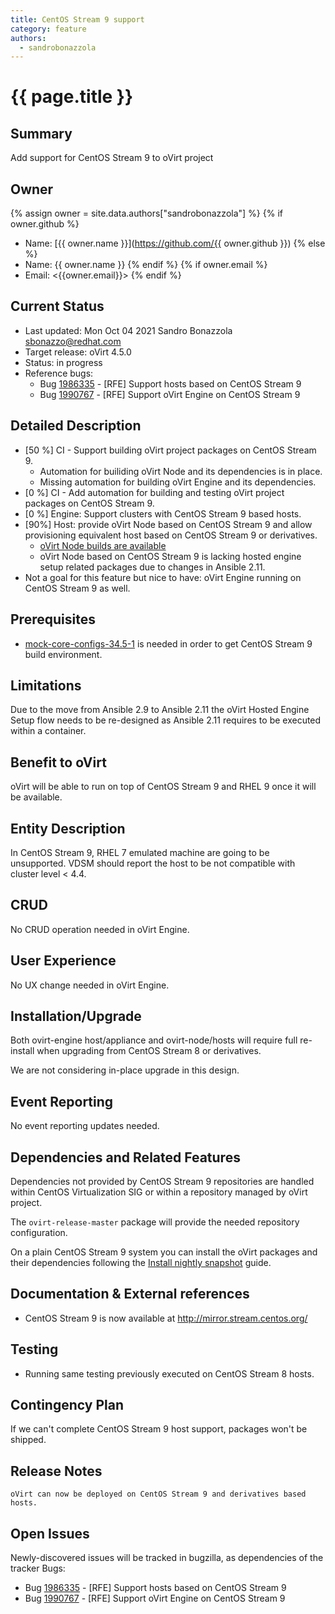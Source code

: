 ```yaml
---
title: CentOS Stream 9 support
category: feature
authors:
  - sandrobonazzola
---
```


# {{ page.title }}

## Summary

Add support for CentOS Stream 9 to oVirt project

## Owner

{% assign owner = site.data.authors["sandrobonazzola"] %}
{% if owner.github %}
* Name: [{{ owner.name }}](https://github.com/{{ owner.github }})
{% else %}
* Name: {{ owner.name }}
{% endif %}
{% if owner.email %}
* Email: <{{owner.email}}>
{% endif %}


## Current Status
- Last updated: Mon Oct 04 2021 Sandro Bonazzola <sbonazzo@redhat.com>
- Target release: oVirt 4.5.0
- Status: in progress
- Reference bugs:
  - Bug [1986335](https://bugzilla.redhat.com/show_bug.cgi?id=1986335) - [RFE] Support hosts based on CentOS Stream 9
  - Bug [1990767](https://bugzilla.redhat.com/show_bug.cgi?id=1990767) - [RFE] Support oVirt Engine on CentOS Stream 9


## Detailed Description

- [50 %] CI - Support building oVirt project packages on CentOS Stream 9.
  - Automation for builiding oVirt Node and its dependencies is in place.
  - Missing automation for building oVirt Engine and its dependencies.
- [0 %] CI - Add automation for building and testing oVirt project packages on CentOS Stream 9.
- [0 %] Engine: Support clusters with CentOS Stream 9 based hosts.
- [90%] Host: provide oVirt Node based on CentOS Stream 9 and allow provisioning equivalent host based on CentOS Stream 9 or derivatives.
  - [oVirt Node builds are available](https://jenkins.ovirt.org/job/ovirt-node-ng-image_master_build-artifacts-el9stream-x86_64/lastSuccessfulBuild/artifact/exported-artifacts/latest-installation-iso.html)
  - oVirt Node based on CentOS Stream 9 is lacking hosted engine setup related packages due to changes in Ansible 2.11.
- Not a goal for this feature but nice to have: oVirt Engine running on CentOS Stream 9 as well.

## Prerequisites

- [mock-core-configs-34.5-1](https://github.com/rpm-software-management/mock/releases/tag/mock-core-configs-34.5-1) is needed in order to get CentOS Stream 9 build environment.

## Limitations

Due to the move from Ansible 2.9 to Ansible 2.11 the oVirt Hosted Engine Setup flow needs to be re-designed as Ansible 2.11
requires to be executed within a container.

## Benefit to oVirt

oVirt will be able to run on top of CentOS Stream 9 and RHEL 9 once it will be available.

## Entity Description

In CentOS Stream 9, RHEL 7 emulated machine are going to be unsupported.
VDSM should report the host to be not compatible with cluster level < 4.4.

## CRUD

No CRUD operation needed in oVirt Engine.

## User Experience

No UX change needed in oVirt Engine.

## Installation/Upgrade

Both ovirt-engine host/appliance and ovirt-node/hosts will require full re-install when upgrading from CentOS Stream 8 or derivatives.

We are not considering in-place upgrade in this design.

## Event Reporting

No event reporting updates needed.

## Dependencies and Related Features

Dependencies not provided by CentOS Stream 9 repositories are handled within CentOS Virtualization SIG or
within a repository managed by oVirt project.

The `ovirt-release-master` package will provide the needed repository configuration.

On a plain CentOS Stream 9 system you can install the oVirt packages and their dependencies following
the [Install nightly snapshot](/develop/dev-process/install-nightly-snapshot.html) guide.

## Documentation & External references

- CentOS Stream 9 is now available at http://mirror.stream.centos.org/


## Testing

- Running same testing previously executed on CentOS Stream 8 hosts.

## Contingency Plan

If we can't complete CentOS Stream 9 host support, packages won't be shipped.


## Release Notes

```
oVirt can now be deployed on CentOS Stream 9 and derivatives based hosts.
```

## Open Issues

Newly-discovered issues will be tracked in bugzilla, as dependencies of the tracker Bugs:

- Bug [1986335](https://bugzilla.redhat.com/show_bug.cgi?id=1986335) - [RFE] Support hosts based on CentOS Stream 9
- Bug [1990767](https://bugzilla.redhat.com/show_bug.cgi?id=1990767) - [RFE] Support oVirt Engine on CentOS Stream 9
